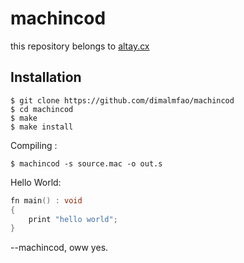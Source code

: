 # machincod
this repository belongs to [altay.cx](http://altay.cx/)

## Installation
```
$ git clone https://github.com/dimalmfao/machincod
$ cd machincod
$ make
$ make install
```

Compiling :
```
$ machincod -s source.mac -o out.s
```

Hello World:
```c
fn main() : void
{
    print "hello world";
}
```

--machincod, oww yes.
